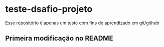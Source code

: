 # teste-dsafio-projeto
Esse repositório é apenas um teste com fins de aprendizado em git/github

## Primeira modificação no README
